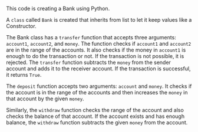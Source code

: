 This code is creating a Bank using Python.

A `class` called `Bank` is created that inherits from list to let it keep values like a Constructor.

The Bank class has a `transfer` function that accepts three arguments: `account1`, `account2`, and `money`. The function checks if `account1` and `account2` are in the range of the accounts. It also checks if the money in `account1` is enough to do the transaction or not. If the transaction is not possible, it is rejected. The `transfer` function subtracts the `money` from the sender account and adds it to the receiver account. If the transaction is successful, it returns `True`.

The `deposit` function accepts two arguments: `account` and `money`. It checks if the account is in the range of the accounts and then increases the `money` in that account by the given `money`.

Similarly, the `withdraw` function checks the range of the account and also checks the balance of that account. If the account exists and has enough balance, the `withdraw` function subtracts the given `money` from the account.